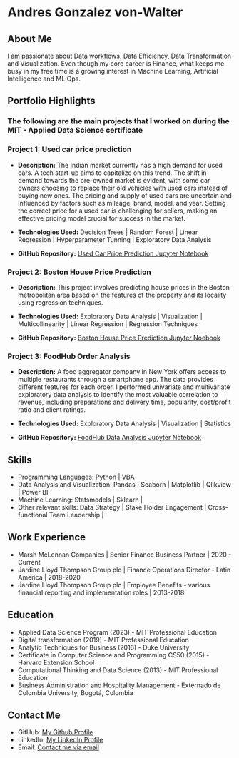# Andres Gonzalez von-Walter

## About Me

I am passionate about Data workflows, Data Efficiency, Data Transformation and Visualization. Even though my core career is Finance, what keeps me busy in my free time is a growing interest in Machine Learning, Artificial Intelligence and ML Ops.

## Portfolio Highlights
### The following are the main projects that I worked on during the **MIT - Applied Data Science certificate**

### Project 1: Used car price prediction

- **Description:** The Indian market currently has a high demand for used cars. A tech start-up aims to capitalize on this trend. The shift in demand towards the pre-owned market is evident, with some car owners choosing to replace their old vehicles with used cars instead of buying new ones. The pricing and supply of used cars are uncertain and influenced by factors such as mileage, brand, model, and year. Setting the correct price for a used car is challenging for sellers, making an effective pricing model crucial for success in the market.

- **Technologies Used:** Decision Trees | Random Forest | Linear Regression | Hyperparameter Tunning | Exploratory Data Analysis

- **GitHub Repository:** [Used Car Price Prediction Jupyter Notebook](https://github.com/AndresGVW/CarPricePrediction)

### Project 2: Boston House Price Prediction

- **Description:** This project involves predicting house prices in the Boston metropolitan area based on the features of the property and its locality using regression techniques.

- **Technologies Used:** Exploratory Data Analysis | Visualization | Multicollinearity | Linear Regression | Regression Techniques

- **GitHub Repository:** [Boston House Price Prediction Jupyter Noebook](https://github.com/AndresGVW/BostonHousePricePrediction)

### Project 3: FoodHub Order Analysis

- **Description:** A food aggregator company in New York offers access to multiple restaurants through a smartphone app. The data provides different features for each order. I performed univariate and multivariate exploratory data analysis to identify the most valuable correlation to revenue, including preparations and delivery time, popularity, cost/profit ratio and client ratings.

- **Technologies Used:** Exploratory Data Analysis | Visualization | Statistics

- **GitHub Repository:** [FoodHub Data Analysis Jupyter Notebook](https://github.com/AndresGVW/FoodHubDataAnalysis)

## Skills

- Programming Languages: Python | VBA
- Data Analysis and Visualization: Pandas | Seaborn | Matplotlib | Qlikview | Power BI
- Machine Learning: Statsmodels | Sklearn | 
- Other relevant skills: Data Strategy | Stake Holder Engagement | Cross-functional Team Leadership | 

## Work Experience

- Marsh McLennan Companies | Senior Finance Business Partner | 2020 - Current
- Jardine Lloyd Thompson Group plc | Finance Operations Director - Latin America | 2018-2020
- Jardine Lloyd Thompson Group plc | Employee Benefits - various financial reporting and implementation roles | 2013-2018

## Education

-	Applied Data Science Program (2023) - MIT Professional Education
-	Digital transformation (2019) - MIT Professional Education
-	Analytic Techniques for Business (2016) - Duke University
-	Certificate in Computer Science and Programming CS50 (2015) - Harvard Extension School
-	Computational Thinking and Data Science (2013) - MIT Professional Education 
-	Business Administration and Hospitality Management - Externado de Colombia University, Bogotá, Colombia 

## Contact Me

- GitHub: [My Github Profile](https://github.com/AndresGVW/AndresGVW)
- LinkedIn: [My LinkedIn Profile](https://linkedin.com/in/eagvw)
- Email: [Contact me via email](mailto:andresvonwalter@gmail.com)

